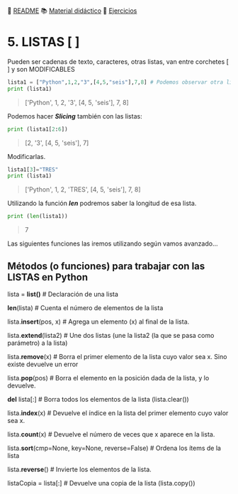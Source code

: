 :page_with_curl: [README](../README.md) :books: [Material didáctico](/documentation/indicedocu.md) :pencil: [Ejercicios](/tests/indicetests.md)


# 5. LISTAS [ ]

Pueden ser cadenas de texto, caracteres, otras listas, van entre corchetes [ ] y son MODIFICABLES

````python
lista1 = ["Python",1,2,"3",[4,5,"seis"],7,8] # Podemos observar otra lista entre corchetes dentro de la lista1
print (lista1)
````

>['Python', 1, 2, '3', [4, 5, 'seis'], 7, 8]
>
Podemos hacer **_Slicing_** también con las listas:
````python
print (lista1[2:6])
````
>[2, '3', [4, 5, 'seis'], 7]
>
Modificarlas.
````python
lista1[3]="TRES"
print (lista1)
````
>['Python', 1, 2, 'TRES', [4, 5, 'seis'], 7, 8]

Utilizando la función **_len_** podremos saber la longitud de esa lista.
````python
print (len(lista1))

````
>7
>
>
Las siguientes funciones las iremos utilizando según vamos avanzado...

##  Métodos (o funciones) para trabajar con las LISTAS en Python


lista = **list()** 		 # Declaración de una lista


**len**(lista) 		# Cuenta el número de elementos de la lista


lista.**insert**(pos, x)    # Agrega un elemento (x) al final de la lista.


lista.**extend**(lista2)    # Une dos listas (une la lista2 (la que se pasa como parámetro) a la lista)


lista.**remove**(x)		 # Borra el primer elemento de la lista cuyo valor sea x. Sino existe devuelve un error


lista.**pop**(pos)		 # Borra el elemento en la posición dada de la lista, y lo devuelve.


**del** lista[:]		 # Borra todos los elementos de la lista (lista.clear())


lista.**index**(x)		 # Devuelve el índice en la lista del primer elemento cuyo valor sea x.


lista.**count**(x) 		 # Devuelve el número de veces que x aparece en la lista.


lista.**sort**(cmp=None, key=None, reverse=False) # Ordena los ítems de la lista


lista.**reverse**()		 # Invierte los elementos de la lista.


listaCopia = lista[:] # Devuelve una copia de la lista (lista.copy())


